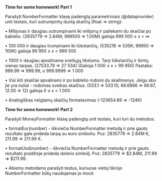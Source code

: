 ﻿**Time for some homework! Part 1**

Parašyti NumberFormatter klasę padengtą parametriniais (@dataprovider) unit testais, kuri sutrumpintų duotą skaičių
(float => string):

• Milijonas ir daugiau sutrumpinami iki milijonų ir paliekami du skaičiai po kablelio.
(2835779 => 2.84M; 999500 => 1.00M) galioja 999 500 ≤ x < ∞

• 100 000 ir daugiau trumpinami iki tūkstančių.
(535216 => 535K; 99950 => 100K) galioja 99 950 ≤ x < 999 500

• 1000 ir daugiau apvalinama sveikųjų tikslumu. Tarp tūkstančių ir šimtų vienas tarpas.
(27533.78 => 27 534) (Galioja 1 000 ≤ x < 99 950) Pastaba: 999.99 => 999.99, o 999.9999 => 1 000

• Visi kiti skaičiai apvalinami ir po kablelio rodomi du skaitmenys. Jeigu abu jie yra nuliai - rodomas sveikas
skaičius.
(533.1 => 533.10; 66.6666 => 66.67, 12.00 => 12) galioja 0 ≤ x < 1 000

• Analogiškas neigiamų skaičių formatavimas
(-123654.89 => -124K)


**Time for some homework! Part 2**

Parašyti MoneyFormatter klasę padengtą unit testais, kuri turi du metodus:

• formatEur(number) - iškviečia NumberFormatter metodą ir prie gauto rezultato gale
prideda tarpą su euro simboliu.
Pvz: 2835779 => 2.84M €, 211.99 => 211.99 €.

• formatUsd(number) - iškviečia NumberFormatter metodą ir prie gauto rezultato
pradžioje prideda dolerio simbolį.
Pvz: 2835779 => $2.84M, 211.99 => $211.99.

• Abiems metodams parašyti testus, kuriuose vietoj tikrojo NumberFormatter būtų
naudojamas jo mock